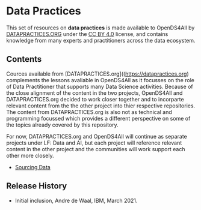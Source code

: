 # Data Practices

This set of resources on **data practices** is made available to OpenDS4All by [DATAPRACTICES.ORG](https://datapractices.org) under the 
[CC BY 4.0](https://creativecommons.org/licenses/by/4.0/) license, and contains
knowledge from many experts and practitioners across the data ecosystem. 

##  Contents

Cources available from [DATAPRACTICES.org]((https://datapractices.org) complements the lessons avaliable in OpenDS4All as it focusses on the role of Data Practitioner that supports many Data Science activities. Because of the close alignment of the content in the two projects, OpenDS4All and DATAPRACTICES.org decided to work closer together and to incorparte relevant content from the the other project into thier respective repositories. The content from DATAPRACTICES.org is also not as technical and programming focussed which provides a different perspective on some of the topics already covered by this repository. 

For now, DATAPRACTICES.org and OpenDS4All will continue as separate projects under LF: Data and AI, but each project will reference relevant content in the other project and the communities will work support each other more closely.

* [Sourcing Data](https://datapractices.org/courseware/1_2.html)

## Release History

* Initial inclusion, Andre de Waal, IBM, March 2021.
